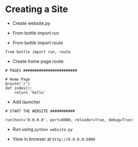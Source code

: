 # Creating a Site

- Create website.py

- From bottle import run
- From bottle import route

```
from bottle import run, route
```

- Create home page route:

```
# PAGES ########################

# Home Page
@route('/')
def index():
    return 'hello'

```

- Add launcher

```
# START THE WEBSITE ###########

run(host='0.0.0.0', port=8080, reloader=True, debug=True)
```


- Run using `python website.py`

- View in browser at `http://0.0.0.0:5000`
